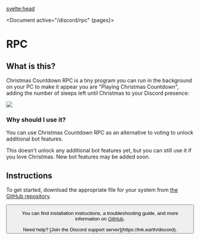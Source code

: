 <script>
	import Document from '../../components/Document.svelte';
	import Button from '../../components/Button.svelte';
	import Warning from '../..//components/Admonitions/Warning.svelte';
	import Question from '../..//components/Admonitions/Question.svelte';
	
	import { getContext } from 'svelte';

	let pages = getContext('pages');
</script>

<svelte:head>

<title>RPC • Christmas Countdown</title>
<meta name="title" content="RPC • Christmas Countdown" />
<meta name="og:title" content="RPC • Christmas Countdown" />
<meta name="twitter:title" content="RPC • Christmas Countdown" />
<meta
		name="description"
		content="Get Christmas Countdown RPC for Discord to unlock additional features."
	/>
<meta
		name="og:description"
		content="Get Christmas Countdown RPC for Discord to unlock additional features."
	/>
<meta
		name="twitter:description"
		content="Get Christmas Countdown RPC for Discord to unlock additional features."
	/>
</svelte:head>

<Document active="/discord/rpc" {pages}>

# RPC

## What is this?

Christmas Countdown RPC is a tiny program you can run in the background on your PC to make it appear you are "Playing Christmas Countdown",
adding the number of sleeps left until Christmas to your Discord presence:

![](https://static.eartharoid.me/k/22/06/30134055.png)

### Why should I use it?

You can use Christmas Countdown RPC as an alternative to voting to unlock additional bot features.

<Warning>
This doesn't unlock any additional bot features yet, but you can still use it if you love Christmas.
New bot features may be added soon.
</Warning>

## Instructions

To get started, download the appropriate file for your system from [the GitHub repository](https://github.com/christmas-countdown/rpc).

<a href="https://github.com/christmas-countdown/rpc#installation">
	<Button colour="bg-primary" text="Download from GitHub" icon="fa-solid fa-download" />
</a>

You can find installation instructions, a troubleshooting guide, and more information on [GitHub](https://github.com/christmas-countdown/rpc#readme).

<Question title="Help">
Need help? [Join the Discord support server](https://lnk.earth/discord).
</Question>

</Document>
